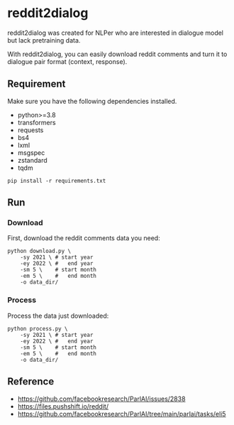 # reddit2dialog

reddit2dialog was created for NLPer who are interested in dialogue model but lack pretraining data.

With reddit2dialog, you can easily download reddit comments and turn it to dialogue pair format (context, response).

## Requirement

Make sure you have the following dependencies installed.

- python>=3.8
- transformers
- requests
- bs4
- lxml
- msgspec
- zstandard
- tqdm


```shell
pip install -r requirements.txt
```

## Run



### Download

First, download the reddit comments data you need:

```shell
python download.py \
    -sy 2021 \ # start year
    -ey 2022 \ #   end year
    -sm 5 \    # start month
    -em 5 \    #   end month
    -o data_dir/
```

### Process

Process the data just downloaded:

```shell
python process.py \
    -sy 2021 \ # start year
    -ey 2022 \ #   end year
    -sm 5 \    # start month
    -em 5 \    #   end month
    -o data_dir/
```

## Reference

- https://github.com/facebookresearch/ParlAI/issues/2838
- https://files.pushshift.io/reddit/
- https://github.com/facebookresearch/ParlAI/tree/main/parlai/tasks/eli5
